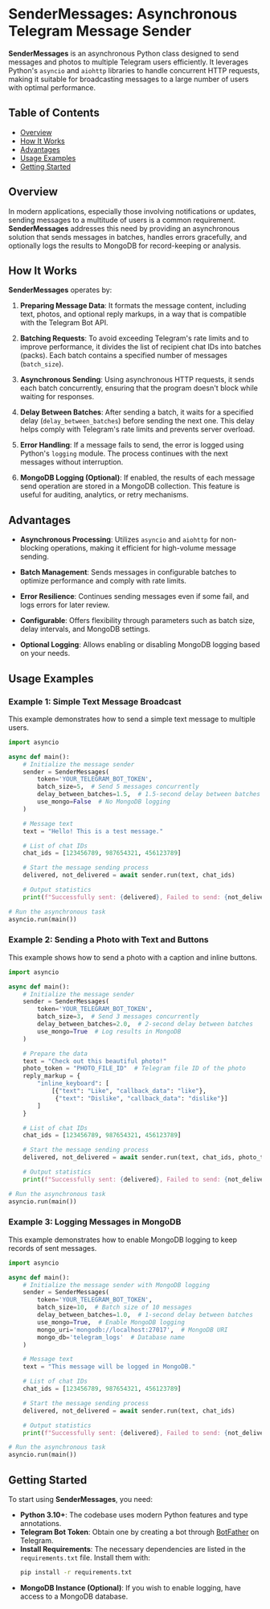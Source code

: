 # SenderMessages: Asynchronous Telegram Message Sender

**SenderMessages** is an asynchronous Python class designed to send messages and photos to multiple Telegram users efficiently. It leverages Python's `asyncio` and `aiohttp` libraries to handle concurrent HTTP requests, making it suitable for broadcasting messages to a large number of users with optimal performance.

## Table of Contents

- [Overview](#overview)
- [How It Works](#how-it-works)
- [Advantages](#advantages)
- [Usage Examples](#usage-examples)
- [Getting Started](#getting-started)

## Overview

In modern applications, especially those involving notifications or updates, sending messages to a multitude of users is a common requirement. **SenderMessages** addresses this need by providing an asynchronous solution that sends messages in batches, handles errors gracefully, and optionally logs the results to MongoDB for record-keeping or analysis.

## How It Works

**SenderMessages** operates by:

1. **Preparing Message Data**: It formats the message content, including text, photos, and optional reply markups, in a way that is compatible with the Telegram Bot API.

2. **Batching Requests**: To avoid exceeding Telegram's rate limits and to improve performance, it divides the list of recipient chat IDs into batches (packs). Each batch contains a specified number of messages (`batch_size`).

3. **Asynchronous Sending**: Using asynchronous HTTP requests, it sends each batch concurrently, ensuring that the program doesn't block while waiting for responses.

4. **Delay Between Batches**: After sending a batch, it waits for a specified delay (`delay_between_batches`) before sending the next one. This delay helps comply with Telegram's rate limits and prevents server overload.

5. **Error Handling**: If a message fails to send, the error is logged using Python's `logging` module. The process continues with the next messages without interruption.

6. **MongoDB Logging (Optional)**: If enabled, the results of each message send operation are stored in a MongoDB collection. This feature is useful for auditing, analytics, or retry mechanisms.

## Advantages

- **Asynchronous Processing**: Utilizes `asyncio` and `aiohttp` for non-blocking operations, making it efficient for high-volume message sending.

- **Batch Management**: Sends messages in configurable batches to optimize performance and comply with rate limits.

- **Error Resilience**: Continues sending messages even if some fail, and logs errors for later review.

- **Configurable**: Offers flexibility through parameters such as batch size, delay intervals, and MongoDB settings.

- **Optional Logging**: Allows enabling or disabling MongoDB logging based on your needs.

## Usage Examples

### Example 1: Simple Text Message Broadcast

This example demonstrates how to send a simple text message to multiple users.

```python
import asyncio

async def main():
    # Initialize the message sender
    sender = SenderMessages(
        token='YOUR_TELEGRAM_BOT_TOKEN',
        batch_size=5,  # Send 5 messages concurrently
        delay_between_batches=1.5,  # 1.5-second delay between batches
        use_mongo=False  # No MongoDB logging
    )

    # Message text
    text = "Hello! This is a test message."

    # List of chat IDs
    chat_ids = [123456789, 987654321, 456123789]

    # Start the message sending process
    delivered, not_delivered = await sender.run(text, chat_ids)

    # Output statistics
    print(f"Successfully sent: {delivered}, Failed to send: {not_delivered}")

# Run the asynchronous task
asyncio.run(main())
```

### Example 2: Sending a Photo with Text and Buttons

This example shows how to send a photo with a caption and inline buttons.

```python
import asyncio

async def main():
    # Initialize the message sender
    sender = SenderMessages(
        token='YOUR_TELEGRAM_BOT_TOKEN',
        batch_size=3,  # Send 3 messages concurrently
        delay_between_batches=2.0,  # 2-second delay between batches
        use_mongo=True  # Log results in MongoDB
    )

    # Prepare the data
    text = "Check out this beautiful photo!"
    photo_token = "PHOTO_FILE_ID"  # Telegram file ID of the photo
    reply_markup = {
        "inline_keyboard": [
            [{"text": "Like", "callback_data": "like"},
             {"text": "Dislike", "callback_data": "dislike"}]
        ]
    }

    # List of chat IDs
    chat_ids = [123456789, 987654321, 456123789]

    # Start the message sending process
    delivered, not_delivered = await sender.run(text, chat_ids, photo_token=photo_token, reply_markup=reply_markup)

    # Output statistics
    print(f"Successfully sent: {delivered}, Failed to send: {not_delivered}")

# Run the asynchronous task
asyncio.run(main())
```

### Example 3: Logging Messages in MongoDB

This example demonstrates how to enable MongoDB logging to keep records of sent messages.

```python
import asyncio

async def main():
    # Initialize the message sender with MongoDB logging
    sender = SenderMessages(
        token='YOUR_TELEGRAM_BOT_TOKEN',
        batch_size=10,  # Batch size of 10 messages
        delay_between_batches=1.0,  # 1-second delay between batches
        use_mongo=True,  # Enable MongoDB logging
        mongo_uri='mongodb://localhost:27017',  # MongoDB URI
        mongo_db='telegram_logs'  # Database name
    )

    # Message text
    text = "This message will be logged in MongoDB."

    # List of chat IDs
    chat_ids = [123456789, 987654321, 456123789]

    # Start the message sending process
    delivered, not_delivered = await sender.run(text, chat_ids)

    # Output statistics
    print(f"Successfully sent: {delivered}, Failed to send: {not_delivered}")

# Run the asynchronous task
asyncio.run(main())
```

## Getting Started

To start using **SenderMessages**, you need:

- **Python 3.10+**: The codebase uses modern Python features and type annotations.
- **Telegram Bot Token**: Obtain one by creating a bot through [BotFather](https://telegram.me/botfather) on Telegram.
- **Install Requirements**: The necessary dependencies are listed in the `requirements.txt` file. Install them with:
  ```bash
  pip install -r requirements.txt
  ```
- **MongoDB Instance (Optional)**: If you wish to enable logging, have access to a MongoDB database.
